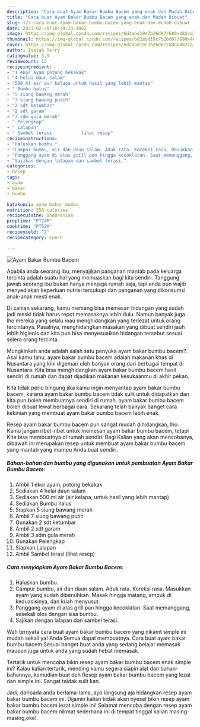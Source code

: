 ```yaml
---
description: "Cara buat Ayam Bakar Bumbu Bacem yang enak dan Mudah Dibuat"
title: "Cara buat Ayam Bakar Bumbu Bacem yang enak dan Mudah Dibuat"
slug: 177-cara-buat-ayam-bakar-bumbu-bacem-yang-enak-dan-mudah-dibuat
date: 2021-02-26T16:34:23.486Z
image: https://img-global.cpcdn.com/recipes/6d2abd19c7b26d07/680x482cq70/ayam-bakar-bumbu-bacem-foto-resep-utama.jpg
thumbnail: https://img-global.cpcdn.com/recipes/6d2abd19c7b26d07/680x482cq70/ayam-bakar-bumbu-bacem-foto-resep-utama.jpg
cover: https://img-global.cpcdn.com/recipes/6d2abd19c7b26d07/680x482cq70/ayam-bakar-bumbu-bacem-foto-resep-utama.jpg
author: Isaiah Terry
ratingvalue: 3.9
reviewcount: 15
recipeingredient:
- "1 ekor ayam potong bekakak"
- "4 helai daun salam"
- "500 ml air air kelapa untuk hasil yang lebih mantap"
- " Bumbu halus"
- "5 siung bawang merah"
- "7 siung bawang putih"
- "2 sdt ketumbar"
- "2 sdt garam"
- "3 sdm gula merah"
- " Pelengkap"
- " Lalapan"
- " Sambel terasi           lihat resep"
recipeinstructions:
- "Haluskan bumbu."
- "Campur bumbu, air dan daun salam. Aduk rata. Koreksi rasa. Masukkan ayam yang sudah dibersihkan. Masak hingga matang, empuk di keduasisinya, dan kuah menyusut."
- "Panggang ayam di atas grill pan hingga kecoklatan. Saat memanggang, sesekali oles dengan sisa bumbu."
- "Sajikan dengan lalapan dan sambel terasi."
categories:
- Resep
tags:
- ayam
- bakar
- bumbu

katakunci: ayam bakar bumbu 
nutrition: 256 calories
recipecuisine: Indonesian
preptime: "PT24M"
cooktime: "PT52M"
recipeyield: "2"
recipecategory: Lunch

---
```



![Ayam Bakar Bumbu Bacem](https://img-global.cpcdn.com/recipes/6d2abd19c7b26d07/680x482cq70/ayam-bakar-bumbu-bacem-foto-resep-utama.jpg)

Apabila anda seorang ibu, menyajikan panganan mantab pada keluarga tercinta adalah suatu hal yang memuaskan bagi kita sendiri. Tanggung jawab seorang ibu bukan hanya menjaga rumah saja, tapi anda pun wajib menyediakan keperluan nutrisi tercukupi dan panganan yang dikonsumsi anak-anak mesti enak.

Di zaman  sekarang, kamu memang bisa memesan hidangan yang sudah jadi meski tidak harus repot memasaknya lebih dulu. Namun banyak juga lho mereka yang selalu mau menghidangkan yang terlezat untuk orang tercintanya. Pasalnya, menghidangkan masakan yang dibuat sendiri jauh lebih higienis dan kita pun bisa menyesuaikan hidangan tersebut sesuai selera orang tercinta. 



Mungkinkah anda adalah salah satu penyuka ayam bakar bumbu bacem?. Asal kamu tahu, ayam bakar bumbu bacem adalah makanan khas di Nusantara yang kini digemari oleh banyak orang dari berbagai tempat di Nusantara. Kita bisa menghidangkan ayam bakar bumbu bacem hasil sendiri di rumah dan dapat dijadikan makanan kesukaanmu di akhir pekan.

Kita tidak perlu bingung jika kamu ingin menyantap ayam bakar bumbu bacem, karena ayam bakar bumbu bacem tidak sulit untuk didapatkan dan kita pun boleh membuatnya sendiri di rumah. ayam bakar bumbu bacem boleh dibuat lewat berbagai cara. Sekarang telah banyak banget cara kekinian yang membuat ayam bakar bumbu bacem lebih enak.

Resep ayam bakar bumbu bacem pun sangat mudah dihidangkan, lho. Kamu jangan ribet-ribet untuk memesan ayam bakar bumbu bacem, tetapi Kita bisa membuatnya di rumah sendiri. Bagi Kalian yang akan mencobanya, dibawah ini merupakan resep untuk membuat ayam bakar bumbu bacem yang mantab yang mampu Anda buat sendiri.

<!--inarticleads1-->

##### Bahan-bahan dan bumbu yang digunakan untuk pembuatan Ayam Bakar Bumbu Bacem:

1. Ambil 1 ekor ayam, potong bekakak
1. Sediakan 4 helai daun salam
1. Sediakan 500 ml air (air kelapa, untuk hasil yang lebih mantap)
1. Sediakan  Bumbu halus
1. Siapkan 5 siung bawang merah
1. Ambil 7 siung bawang putih
1. Gunakan 2 sdt ketumbar
1. Ambil 2 sdt garam
1. Ambil 3 sdm gula merah
1. Gunakan  Pelengkap
1. Siapkan  Lalapan
1. Ambil  Sambel terasi           (lihat resep)




<!--inarticleads2-->

##### Cara menyiapkan Ayam Bakar Bumbu Bacem:

1. Haluskan bumbu.
1. Campur bumbu, air dan daun salam. Aduk rata. Koreksi rasa. Masukkan ayam yang sudah dibersihkan. Masak hingga matang, empuk di keduasisinya, dan kuah menyusut.
1. Panggang ayam di atas grill pan hingga kecoklatan. Saat memanggang, sesekali oles dengan sisa bumbu.
1. Sajikan dengan lalapan dan sambel terasi.




Wah ternyata cara buat ayam bakar bumbu bacem yang nikamt simple ini mudah sekali ya! Anda Semua dapat membuatnya. Cara buat ayam bakar bumbu bacem Sesuai banget buat anda yang sedang belajar memasak maupun juga untuk anda yang sudah hebat memasak.

Tertarik untuk mencoba bikin resep ayam bakar bumbu bacem enak simple ini? Kalau kalian tertarik, mending kamu segera siapin alat dan bahan-bahannya, kemudian buat deh Resep ayam bakar bumbu bacem yang lezat dan simple ini. Sangat taidak sulit kan. 

Jadi, daripada anda berlama-lama, ayo langsung aja hidangkan resep ayam bakar bumbu bacem ini. Dijamin kalian tiidak akan nyesel bikin resep ayam bakar bumbu bacem lezat simple ini! Selamat mencoba dengan resep ayam bakar bumbu bacem nikmat sederhana ini di tempat tinggal kalian masing-masing,oke!.

